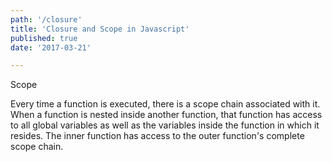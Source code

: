 ```yaml
---
path: '/closure'
title: 'Closure and Scope in Javascript'
published: true
date: '2017-03-21'

---
```


Scope

Every time a function is executed, there is a scope chain associated with it. When a function is nested inside another function, that function has access to all global variables as well as the variables inside the function in which it resides. The inner function has access to the outer function's complete scope chain.
